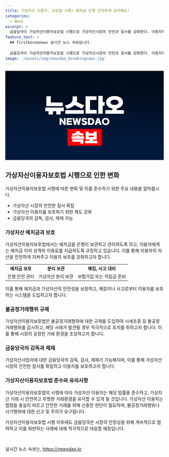 ```yaml
---
title: 가상자산 이용자, 보호법 시행! 예치금 은행 안전하게 관리해요!
categories:
  - News
excerpt: >
  금융당국이 가상자산이용자보호법 시행으로 가상자산시장의 안전과 질서를 강화한다. 이용자의 예치금은 은행이 안전관리하며, 불공정거래행위에 대한 규제와 감독·검사·제재 권한 강화된다. 가상자산사업자는 보험가입이나 적립 등으로 사고에 대비해야 하며, 불공정거래행위자에 대해 형사처벌 및 과징금 부과 가능해진다. 해당 법 시행으로 안전판이 마련되며, 불공정거래에 강력한 대응 가능해질 것으로 전망된다. 그러나 가상자산의 높은 위험성과 불공정거래에 대한 주의도 필요하다고 강조했다.
feature_text: >
  ## firstkoreanews 실시간 뉴스 속보입니다.

  금융당국이 가상자산이용자보호법 시행으로 가상자산시장의 안전과 질서를 강화한다. 이용자의 예치금은 은행이 안전관리하며, 불공정거래행위에 대한 규제와 감독·검사·제재 권한 강화된다. 가상자산사업자는 보험가입이나 적립 등으로 사고에 대비해야 하며, 불공정거래행위자에 대해 형사처벌 및 과징금 부과 가능해진다. 해당 법 시행으로 안전판이 마련되며, 불공정거래에 강력한 대응 가능해질 것으로 전망된다. 그러나 가상자산의 높은 위험성과 불공정거래에 대한 주의도 필요하다고 강조했다.
image: '/assets/img/newsdao_breakingnews.jpg'
---
```


<p><img src="/assets/img/newsdao_breakingnews.jpg" alt="firstkoreanews 속보" /></p>

<h2 data-ke-size="size26">가상자산이용자보호법 시행으로 인한 변화</h2>

<p data-ke-size="size16">가상자산이용자보호법 시행에 따른 변화 및 이를 준수하기 위한 주요 내용을 알아봅시다.</p>

<ul>
    <li>가상자산 시장의 안전한 질서 확립</li>
    <li>가상자산 이용자를 보호하기 위한 제도 강화</li>
    <li>금융당국의 감독, 검사, 제재 가능</li>
</ul>

<h3>가상자산 예치금과 보호</h3>

<p data-ke-size="size16">가상자산이용자보호법에서는 예치금을 은행이 보관하고 관리하도록 하고, 이용자에게는 예치금 이자 성격의 이용료를 지급하도록 규정하고 있습니다. 이를 통해 이용자의 자산을 안전하게 지켜주고 이용자 보호를 강화하고자 합니다.</p>

<table>
    <tr>
        <td style="text-align: center; height: 17px;"><b>예치금 보호</b></td>
        <td style="text-align: center; height: 17px;"><b>분리 보관</b></td>
        <td style="text-align: center; height: 17px;"><b>해킹, 사고 대비</b></td>
    </tr>
    <tr>
        <td style="text-align: center; height: 17px;">은행 안전 관리</td>
        <td style="text-align: center; height: 17px;">가상자산 분리 보관</td>
        <td style="text-align: center; height: 17px;">보험가입 또는 적립금 준비</td>
    </tr>
</table>

<p data-ke-size="size16">이를 통해 예치금과 가상자산의 안전성을 보장하고, 해킹이나 사고로부터 이용자를 보호하는 시스템을 도입하고자 합니다.</p>

<h3>불공정거래행위 규제</h3>

<p data-ke-size="size16">가상자산이용자보호법은 불공정거래행위에 대한 규제를 도입하여 시세조종 등 불공정거래행위를 감시하고, 해당 사례가 발견될 경우 적극적으로 조치를 취하고자 합니다. 이를 통해 시장의 공정한 거래 환경을 조성하고자 합니다.</p>

<h3>금융당국의 감독과 제재</h3>

<p data-ke-size="size16">가상자산사업자에 대한 금융당국의 감독, 검사, 제재가 가능해지며, 이를 통해 가상자산시장의 건전한 질서를 확립하고 이용자를 보호하고자 합니다.</p>

<h3>가상자산이용자보호법 준수와 유의사항</h3>

<p data-ke-size="size16">가상자산이용자보호법의 시행에 따라 가상자산 이용자는 해당 법률을 준수하고, 가상자산 거래 시 안전하고 투명한 거래환경을 유지할 수 있게 될 것입니다. 가상자산 이용자는 법령을 충실히 따르고 안전한 거래를 위해 신중한 판단이 필요하며, 불공정거래행위나 사기행위에 대한 신고 및 주의가 요구됩니다.</p>

<p data-ke-size="size16">가상자산이용자보호법 시행 이후에도 금융당국은 시장의 안정성을 위해 계속적으로 협력하고 이를 위반하는 사례에 대해 적극적으로 대응할 예정입니다.</p>

<p data-ke-size="size16">&nbsp;</p>
실시간 뉴스 속보는, <a href="https://newsdao.kr" rel="dofollow">https://newsdao.kr</a>


